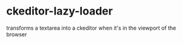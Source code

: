 # ckeditor-lazy-loader

transforms a textarea into a ckeditor when it's in the viewport of the browser
